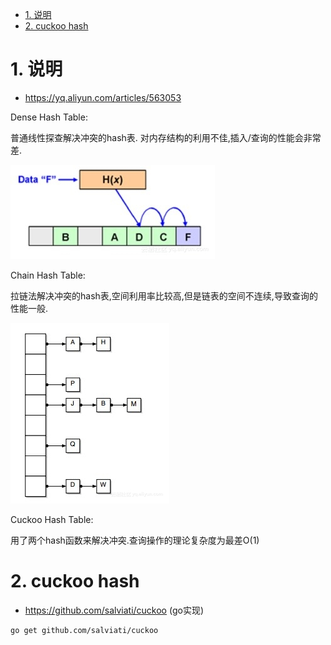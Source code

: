 

<!-- TOC -->

- [1. 说明](#1-说明)
- [2. cuckoo hash](#2-cuckoo-hash)

<!-- /TOC -->

<a id="markdown-1-说明" name="1-说明"></a>
# 1. 说明

* https://yq.aliyun.com/articles/563053


Dense Hash Table:

普通线性探查解决冲突的hash表. 对内存结构的利用不佳,插入/查询的性能会非常差.

![](./pic/dense_hash.jpeg)


Chain Hash Table:

拉链法解决冲突的hash表,空间利用率比较高,但是链表的空间不连续,导致查询的性能一般.

![](./pic/chain_hash.jpeg)


Cuckoo Hash Table:

用了两个hash函数来解决冲突.查询操作的理论复杂度为最差O(1)


<a id="markdown-2-cuckoo-hash" name="2-cuckoo-hash"></a>
# 2. cuckoo hash

* https://github.com/salviati/cuckoo (go实现)

```bash
go get github.com/salviati/cuckoo
```
